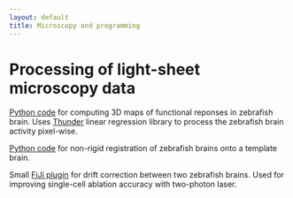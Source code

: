 ```yaml
---
layout: default
title: Microscopy and programming
---
```

# Processing of light-sheet microscopy data 
[Python code](https://github.com/nvladimus/ZebrafishFunctionalMaps_LinearRegression) for computing 3D maps of functional reponses in zebrafish brain. Uses [Thunder](https://github.com/thunder-project/thunder-regression) linear regression library to process the zebrafish brain activity pixel-wise.

[Python code](https://github.com/nvladimus/ZebrafishBrainRegistration_Zbrain_ANTs) for non-rigid registration of zebrafish brains onto a template brain.

Small [FiJi plugin](https://github.com/nvladimus/zebrascope_targets) for drift correction between two zebrafish brains. Used for improving single-cell ablation accuracy with two-photon laser.

